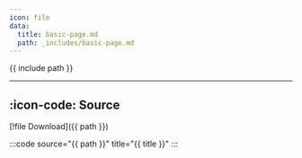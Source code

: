 ```yaml
---
icon: file
data:
  title: basic-page.md
  path: _includes/basic-page.md
---
```

{{ include path }}

---

## :icon-code: Source

[!file Download]({{ path }})

:::code source="{{ path }}" title="{{ title }}" :::
